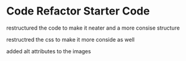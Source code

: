 # Code Refactor Starter Code

restructured the code to make it neater and a more consise structure

restructred the css to make it more conside as well

added alt attributes to the images 